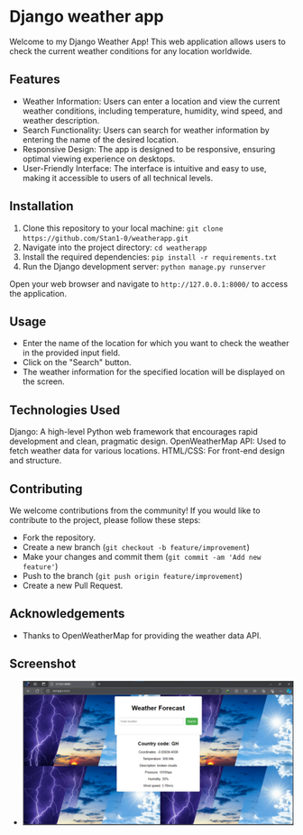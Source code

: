 # Django weather app

Welcome to my Django Weather App! This web application allows users to check the current weather conditions for any location worldwide.

## Features

- Weather Information: Users can enter a location and view the current weather conditions, including temperature, humidity, wind speed, and weather description.
- Search Functionality: Users can search for weather information by entering the name of the desired location.
- Responsive Design: The app is designed to be responsive, ensuring optimal viewing experience on desktops.
- User-Friendly Interface: The interface is intuitive and easy to use, making it accessible to users of all technical levels.

## Installation

1. Clone this repository to your local machine:
   `git clone https://github.com/Stan1-0/weatherapp.git`
2. Navigate into the project directory:
   `cd weatherapp`
3. Install the required dependencies:
   `pip install -r requirements.txt`
4. Run the Django development server:
   `python manage.py runserver`

Open your web browser and navigate to `http://127.0.0.1:8000/` to access the application.

## Usage

- Enter the name of the location for which you want to check the weather in the provided input field.
- Click on the "Search" button.
- The weather information for the specified location will be displayed on the screen.

## Technologies Used

Django: A high-level Python web framework that encourages rapid development and clean, pragmatic design.
OpenWeatherMap API: Used to fetch weather data for various locations.
HTML/CSS: For front-end design and structure.

## Contributing

We welcome contributions from the community! If you would like to contribute to the project, please follow these steps:

- Fork the repository.
- Create a new branch (`git checkout -b feature/improvement`)
- Make your changes and commit them (`git commit -am 'Add new feature'`)
- Push to the branch (`git push origin feature/improvement`)
- Create a new Pull Request.

## Acknowledgements

- Thanks to OpenWeatherMap for providing the weather data API.

## Screenshot

- ![Home page](image-1.png)

